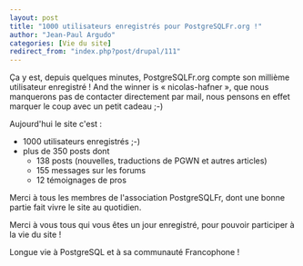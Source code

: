 ```yaml
---
layout: post
title: "1000 utilisateurs enregistrés pour PostgreSQLFr.org !"
author: "Jean-Paul Argudo"
categories: [Vie du site]
redirect_from: "index.php?post/drupal/111"
---
```





<!--more-->


<p>Ça y est, depuis quelques minutes, PostgreSQLFr.org compte son millième utilisateur enregistré&nbsp;! And the winner is «&nbsp;nicolas-hafner&nbsp;», que nous manquerons pas de contacter directement par mail, nous pensons en effet marquer le coup avec un petit cadeau ;-)</p>

<p>Aujourd'hui le site c'est&nbsp;:</p>

<ul>

<li>1000 utilisateurs enregistrés ;-)

</li>

<li>plus de 350 posts dont<ul>

<li>138 posts (nouvelles, traductions de PGWN et autres articles)

</li>

<li>155 messages sur les forums

</li>

<li>12 témoignages de pros

</li>

</ul>

</li>

</ul>

<p>Merci à tous les membres de l'association PostgreSQLFr, dont une bonne partie fait vivre le site au quotidien.</p>

<p>Merci à vous tous qui vous êtes un jour enregistré, pour pouvoir participer à la vie du site&nbsp;!</p>

<p>Longue vie à PostgreSQL et à sa communauté Francophone&nbsp;!</p>